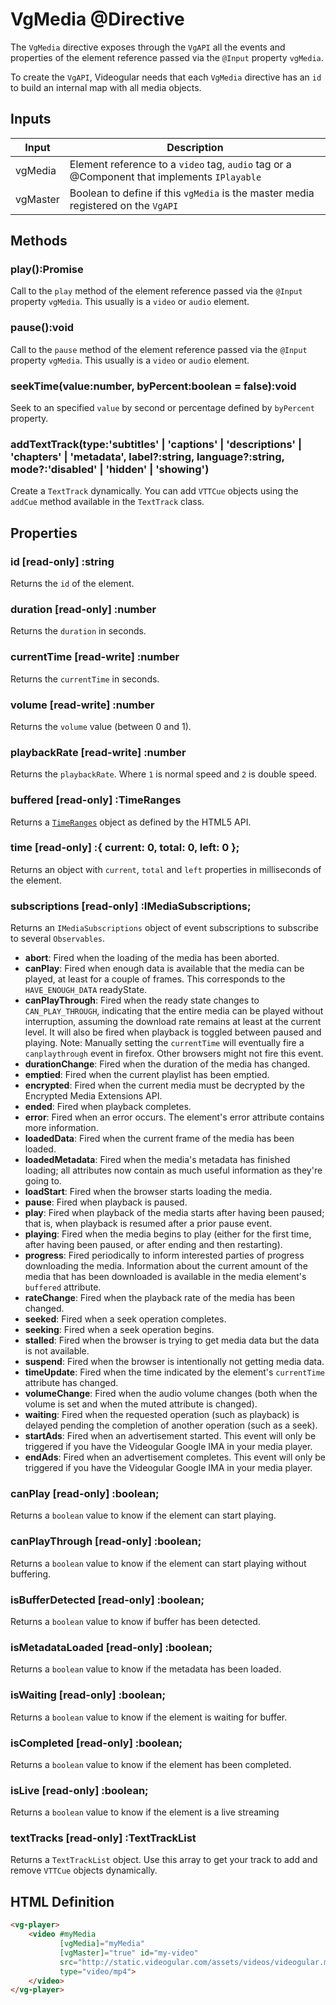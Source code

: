# VgMedia @Directive

The `VgMedia` directive exposes through the `VgAPI` all the events and properties of the element reference passed via the `@Input` property `vgMedia`.

To create the `VgAPI`, Videogular needs that each `VgMedia` directive has an `id` to build an internal map with all media objects.

## Inputs

| Input | Description |
|--- |--- |
| vgMedia | Element reference to a `video` tag, `audio` tag or a @Component that implements `IPlayable` |
| vgMaster | Boolean to define if this `vgMedia` is the master media registered on the `VgAPI` |

## Methods

### play():Promise<any>

Call to the `play` method of the element reference passed via the `@Input` property `vgMedia`. This usually is a `video` or `audio` element.

### pause():void

Call to the `pause` method of the element reference passed via the `@Input` property `vgMedia`. This usually is a `video` or `audio` element.

### seekTime(value:number, byPercent:boolean = false):void

Seek to an specified `value` by second or percentage defined by `byPercent` property.

### addTextTrack(type:'subtitles' | 'captions' | 'descriptions' | 'chapters' | 'metadata', label?:string, language?:string, mode?:'disabled' | 'hidden' | 'showing')

Create a `TextTrack` dynamically. You can add `VTTCue` objects using the `addCue` method available in the `TextTrack` class.

## Properties

### id [read-only] :string

Returns the `id` of the element.

### duration [read-only] :number

Returns the `duration` in seconds.

### currentTime [read-write] :number

Returns the `currentTime` in seconds.

### volume [read-write] :number

Returns the `volume` value (between 0 and 1).

### playbackRate [read-write] :number

Returns the `playbackRate`. Where `1` is normal speed and `2` is double speed.

### buffered [read-only] :TimeRanges

Returns a <a href="https://developer.mozilla.org/en/docs/Web/API/TimeRanges">`TimeRanges`</a> object as defined by the HTML5 API.

### time [read-only] :{ current: 0, total: 0, left: 0 };

Returns an object with `current`, `total` and `left` properties in milliseconds of the element.

### subscriptions [read-only] :IMediaSubscriptions;

Returns an `IMediaSubscriptions` object of event subscriptions to subscribe to several `Observables`.

- **abort**: Fired when the loading of the media has been aborted.
- **canPlay**: Fired when enough data is available that the media can be played, at least for a couple of frames. This corresponds to the `HAVE_ENOUGH_DATA` readyState.
- **canPlayThrough**: Fired when the ready state changes to `CAN_PLAY_THROUGH`, indicating that the entire media can be played without interruption, assuming the download rate remains at least at the current level. It will also be fired when playback is toggled between paused and playing. Note: Manually setting the `currentTime` will eventually fire a `canplaythrough` event in firefox. Other browsers might not fire this event.
- **durationChange**: Fired when the duration of the media has changed.
- **emptied**: Fired when the current playlist has been emptied.
- **encrypted**: Fired when the current media must be decrypted by the Encrypted Media Extensions API.
- **ended**: Fired when playback completes.
- **error**: Fired when an error occurs.  The element's error attribute contains more information.
- **loadedData**: Fired when the current frame of the media has been loaded.
- **loadedMetadata**: Fired when the media's metadata has finished loading; all attributes now contain as much useful information as they're going to.
- **loadStart**: Fired when the browser starts loading the media.
- **pause**: Fired when playback is paused.
- **play**: Fired when playback of the media starts after having been paused; that is, when playback is resumed after a prior pause event.
- **playing**: Fired when the media begins to play (either for the first time, after having been paused, or after ending and then restarting).
- **progress**: Fired periodically to inform interested parties of progress downloading the media. Information about the current amount of the media that has been downloaded is available in the media element's `buffered` attribute.
- **rateChange**: Fired when the playback rate of the media has been changed.
- **seeked**: Fired when a seek operation completes.
- **seeking**: Fired when a seek operation begins.
- **stalled**: Fired when the browser is trying to get media data but the data is not available.
- **suspend**: Fired when the browser is intentionally not getting media data.
- **timeUpdate**: Fired when the time indicated by the element's `currentTime` attribute has changed.
- **volumeChange**: Fired when the audio volume changes (both when the volume is set and when the muted attribute is changed).
- **waiting**: Fired when the requested operation (such as playback) is delayed pending the completion of another operation (such as a seek).
- **startAds**: Fired when an advertisement started. This event will only be triggered if you have the Videogular Google IMA in your media player.
- **endAds**: Fired when an advertisement completes. This event will only be triggered if you have the Videogular Google IMA in your media player.

### canPlay [read-only] :boolean;

Returns a `boolean` value to know if the element can start playing.

### canPlayThrough [read-only] :boolean;

Returns a `boolean` value to know if the element can start playing without buffering.

### isBufferDetected [read-only] :boolean;

Returns a `boolean` value to know if buffer has been detected.

### isMetadataLoaded [read-only] :boolean;

Returns a `boolean` value to know if the metadata has been loaded.

### isWaiting [read-only] :boolean;

Returns a `boolean` value to know if the element is waiting for buffer.

### isCompleted [read-only] :boolean;

Returns a `boolean` value to know if the element has been completed.

### isLive [read-only] :boolean;

Returns a `boolean` value to know if the element is a live streaming

### textTracks [read-only] :TextTrackList

Returns a `TextTrackList` object. Use this array to get your track to add and remove `VTTCue` objects dynamically.

## HTML Definition

```html
<vg-player>
    <video #myMedia
           [vgMedia]="myMedia"
           [vgMaster]="true" id="my-video"
           src="http://static.videogular.com/assets/videos/videogular.mp4"
           type="video/mp4">
    </video>
</vg-player>
```
